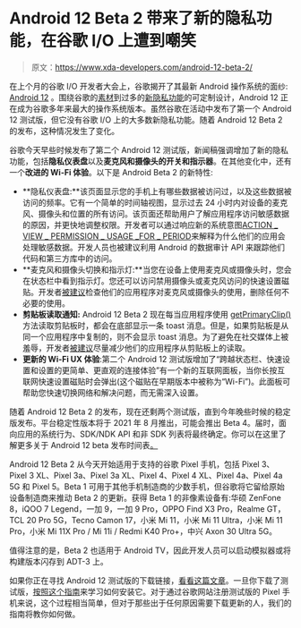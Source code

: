 # Android 12 Beta 2 带来了新的隐私功能，在谷歌 I/O 上遭到嘲笑

> 原文：<https://www.xda-developers.com/android-12-beta-2/>

在上个月的谷歌 I/O 开发者大会上，谷歌揭开了其最新 Android 操作系统的面纱: [Android 12](https://www.xda-developers.com/android-12/) 。围绕谷歌的[素材](https://www.xda-developers.com/material-you/)到过多的[新隐私功能](https://www.xda-developers.com/android-12-privacy-private-compute-core-privacy-dashboard/)的可定制设计，Android 12 正在成为谷歌多年来最大的操作系统版本。虽然谷歌在活动中发布了第一个 Android 12 测试版，但它没有谷歌 I/O 上的大多数新隐私功能。随着 Android 12 Beta 2 的发布，这种情况发生了变化。

谷歌今天早些时候发布了第二个 Android 12 测试版，新闻稿强调增加了新的隐私功能，包括**隐私仪表盘**以及**麦克风和摄像头的开关和指示器**。在其他变化中，还有一个**改进的 Wi-Fi 体验**。以下是 Android Beta 2 的新特性:

*   **隐私仪表盘:**该页面显示您的手机上有哪些数据被访问过，以及这些数据被访问的频率。它有一个简单的时间轴视图，显示过去 24 小时内对设备的麦克风、摄像头和位置的所有访问。该页面还帮助用户了解应用程序访问敏感数据的原因，并更快地调整权限。开发者可以通过响应新的系统意图[ACTION _ VIEW _ PERMISSION _ USAGE _<wbr>FOR _ PERIOD](https://developer.android.com/reference/android/content/Intent.html#ACTION_VIEW_PERMISSION_USAGE_FOR_PERIOD)来解释为什么他们的应用会处理敏感数据。开发人员也被建议利用 Android 的数据审计 API 来跟踪他们代码和第三方库中的访问。
*   **麦克风和摄像头切换和指示灯:**当您在设备上使用麦克风或摄像头时，您会在状态栏中看到指示灯。您还可以访问禁用摄像头或麦克风访问的快速设置磁贴。开发者[被建议](https://developer.android.com/about/versions/12/behavior-changes-all#mic-camera-indicators)检查他们的应用程序对麦克风或摄像头的使用，删除任何不必要的使用。
*   **剪贴板读取通知:** Android 12 Beta 2 现在每当应用程序使用 [getPrimaryClip()](https://developer.android.com/reference/android/content/ClipboardManager#getPrimaryClip()) 方法读取剪贴板时，都会在底部显示一条 toast 消息。但是，如果剪贴板是从同一个应用程序中复制的，则不会显示 toast 消息。为了避免在社交媒体上被羞辱，开发者[被建议](https://developer.android.com/about/versions/12/behavior-changes-all#clipboard-access-notifications)尽量减少他们的应用程序从剪贴板上的读取。
*   **更新的 Wi-Fi UX 体验**:第二个 Android 12 测试版增加了“跨越状态栏、快速设置和设置的更简单、更直观的连接体验”有一个新的互联网面板，当你长按互联网快速设置磁贴时会弹出(这个磁贴在早期版本中被称为“Wi-Fi”)。此面板可帮助您快速切换网络和解决问题，而无需深入设置。

随着 Android 12 Beta 2 的发布，现在还剩两个测试版，直到今年晚些时候的稳定版发布。平台稳定性版本将于 2021 年 8 月推出，可能会推出 Beta 4。届时，面向应用的系统行为、SDK/NDK API 和非 SDK 列表将最终确定。你可以在这里了解更多关于 Android 12 beta 发布时间表[。](https://developer.android.com/about/versions/12/overview)

Android 12 Beta 2 从今天开始适用于支持的谷歌 Pixel 手机，包括 Pixel 3、Pixel 3 XL、Pixel 3a、Pixel 3a XL、Pixel 4、Pixel 4 XL、Pixel 4a、Pixel 4a 5G 和 Pixel 5。Beta 1 可用于其他手机制造商的少数手机，但谷歌将它留给原始设备制造商来推动 Beta 2 的更新。获得 Beta 1 的非像素设备有:华硕 ZenFone 8，iQOO 7 Legend，一加 9，一加 9 Pro，OPPO Find X3 Pro，Realme GT，TCL 20 Pro 5G，Tecno Camon 17，小米 Mi 11，小米 Mi 11 Ultra，小米 Mi 11 Pro，小米 Mi 11X Pro / Mi 11i / Redmi K40 Pro+，中兴 Axon 30 Ultra 5G。

值得注意的是，Beta 2 也适用于 Android TV，因此开发人员可以启动模拟器或将构建版本闪存到 ADT-3 上。

如果你正在寻找 Android 12 测试版的下载链接，[看看这篇文章](https://www.xda-developers.com/how-to-download-android-12/)。一旦你下载了测试版，[按照这个指南](https://www.xda-developers.com/how-to-install-android-12/)来学习如何安装它。对于通过谷歌网站注册测试版的 Pixel 手机来说，这个过程相当简单，但对于那些出于任何原因需要下载更新的人，我们的指南将教你如何做。